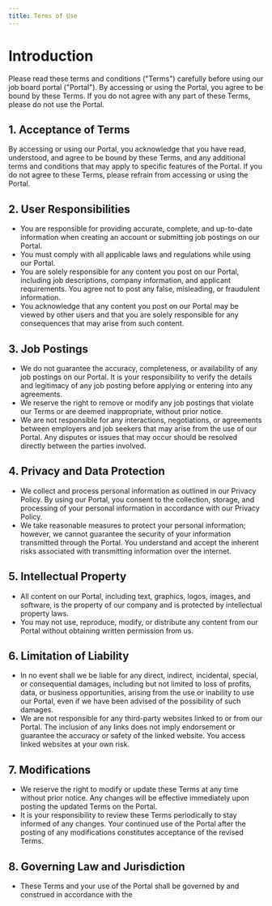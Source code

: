 ```yaml
---
title: Terms of Use
---
```


# Introduction

Please read these terms and conditions ("Terms") carefully before using our job board portal ("Portal"). By accessing or using the Portal, you agree to be bound by these Terms. If you do not agree with any part of these Terms, please do not use the Portal.

## 1. Acceptance of Terms

By accessing or using our Portal, you acknowledge that you have read, understood, and agree to be bound by these Terms, and any additional terms and conditions that may apply to specific features of the Portal. If you do not agree to these Terms, please refrain from accessing or using the Portal.

## 2. User Responsibilities

- You are responsible for providing accurate, complete, and up-to-date information when creating an account or submitting job postings on our Portal.
- You must comply with all applicable laws and regulations while using our Portal.
- You are solely responsible for any content you post on our Portal, including job descriptions, company information, and applicant requirements. You agree not to post any false, misleading, or fraudulent information.
- You acknowledge that any content you post on our Portal may be viewed by other users and that you are solely responsible for any consequences that may arise from such content.

## 3. Job Postings

- We do not guarantee the accuracy, completeness, or availability of any job postings on our Portal. It is your responsibility to verify the details and legitimacy of any job posting before applying or entering into any agreements.
- We reserve the right to remove or modify any job postings that violate our Terms or are deemed inappropriate, without prior notice.
- We are not responsible for any interactions, negotiations, or agreements between employers and job seekers that may arise from the use of our Portal. Any disputes or issues that may occur should be resolved directly between the parties involved.

## 4. Privacy and Data Protection

- We collect and process personal information as outlined in our Privacy Policy. By using our Portal, you consent to the collection, storage, and processing of your personal information in accordance with our Privacy Policy.
- We take reasonable measures to protect your personal information; however, we cannot guarantee the security of your information transmitted through the Portal. You understand and accept the inherent risks associated with transmitting information over the internet.

## 5. Intellectual Property

- All content on our Portal, including text, graphics, logos, images, and software, is the property of our company and is protected by intellectual property laws.
- You may not use, reproduce, modify, or distribute any content from our Portal without obtaining written permission from us.

## 6. Limitation of Liability

- In no event shall we be liable for any direct, indirect, incidental, special, or consequential damages, including but not limited to loss of profits, data, or business opportunities, arising from the use or inability to use our Portal, even if we have been advised of the possibility of such damages.
- We are not responsible for any third-party websites linked to or from our Portal. The inclusion of any links does not imply endorsement or guarantee the accuracy or safety of the linked website. You access linked websites at your own risk.

## 7. Modifications

- We reserve the right to modify or update these Terms at any time without prior notice. Any changes will be effective immediately upon posting the updated Terms on the Portal.
- It is your responsibility to review these Terms periodically to stay informed of any changes. Your continued use of the Portal after the posting of any modifications constitutes acceptance of the revised Terms.

## 8. Governing Law and Jurisdiction

- These Terms and your use of the Portal shall be governed by and construed in accordance with the

